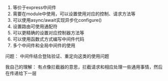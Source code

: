 1. 等价于express中间件
2. 需要在module中使用，可以设置使用对应的控制、请求方法等
3. 可以使用async/await实现异步化configure()
4. 设置路由可使用通配符
5. 可以更精确的设置对应控制器方法等
6. 可以使用函数式方式编写中间件代码
7. 多个中间件和全局中间件的使用

问题：
中间件结合登陆验证、重定向这类的使用问题

我自己的理解：
有点像拦截器的意思，拦截请求和相应处理一些通用事情，然后在传递给下一层